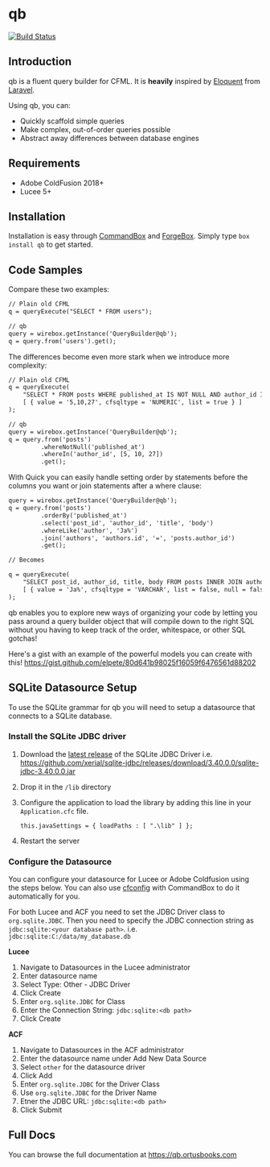 # qb
[![Build Status](https://img.shields.io/travis/coldbox-modules/qb/master.svg?style=flat-square)](https://travis-ci.org/coldbox-modules/qb)

## Introduction

qb is a fluent query builder for CFML.  It is **heavily** inspired by [Eloquent](https://laravel.com/docs/5.3/eloquent) from [Laravel](https://laravel.com/).

Using qb, you can:

+ Quickly scaffold simple queries
+ Make complex, out-of-order queries possible
+ Abstract away differences between database engines

## Requirements

+ Adobe ColdFusion 2018+
+ Lucee 5+

## Installation

Installation is easy through [CommandBox](https://www.ortussolutions.com/products/commandbox) and [ForgeBox](https://www.coldbox.org/forgebox).  Simply type `box install qb` to get started.

## Code Samples

Compare these two examples:

```cfc
// Plain old CFML
q = queryExecute("SELECT * FROM users");

// qb
query = wirebox.getInstance('QueryBuilder@qb');
q = query.from('users').get();
```

The differences become even more stark when we introduce more complexity:

```cfc
// Plain old CFML
q = queryExecute(
    "SELECT * FROM posts WHERE published_at IS NOT NULL AND author_id IN ?",
    [ { value = '5,10,27', cfsqltype = 'NUMERIC', list = true } ]
);

// qb
query = wirebox.getInstance('QueryBuilder@qb');
q = query.from('posts')
         .whereNotNull('published_at')
         .whereIn('author_id', [5, 10, 27])
         .get();
```

With Quick you can easily handle setting order by statements before the columns you want or join statements after a where clause:

```cfc
query = wirebox.getInstance('QueryBuilder@qb');
q = query.from('posts')
         .orderBy('published_at')
         .select('post_id', 'author_id', 'title', 'body')
         .whereLike('author', 'Ja%')
         .join('authors', 'authors.id', '=', 'posts.author_id')
         .get();

// Becomes

q = queryExecute(
    "SELECT post_id, author_id, title, body FROM posts INNER JOIN authors ON authors.id = posts.author_id WHERE author LIKE ? ORDER BY published_at",
    [ { value = 'Ja%', cfsqltype = 'VARCHAR', list = false, null = false } ]
);
```

qb enables you to explore new ways of organizing your code by letting you pass around a query builder object that will compile down to the right SQL without you having to keep track of the order, whitespace, or other SQL gotchas!

Here's a gist with an example of the powerful models you can create with this!
https://gist.github.com/elpete/80d641b98025f16059f6476561d88202

## SQLite Datasource Setup

To use the SQLite grammar for qb you will need to setup a datasource that connects to a SQLite database.

### Install the SQLite JDBC driver

1. Download the [latest release](https://github.com/xerial/sqlite-jdbc/releases) of the SQLite JDBC Driver i.e. https://github.com/xerial/sqlite-jdbc/releases/download/3.40.0.0/sqlite-jdbc-3.40.0.0.jar
2. Drop it in the `/lib` directory
3. Configure the application to load the library by adding this line in your `Application.cfc` file.

    ```
    this.javaSettings = { loadPaths : [ ".\lib" ] };
    ```
4. Restart the server

### Configure the Datasource

You can configure your datasource for Lucee or Adobe Coldfusion using the steps below. You can also use [cfconfig](https://cfconfig.ortusbooks.com/using-the-cli/installation) with CommandBox to do it automatically for you.

For both Lucee and ACF you need to set the JDBC Driver class to `org.sqlite.JDBC`. Then you need to specify the JDBC connection string as `jdbc:sqlite:<your database path>`. i.e. `jdbc:sqlite:C:/data/my_database.db`

**Lucee**
1. Navigate to Datasources in the Lucee administrator
2. Enter datasource name
3. Select Type: Other - JDBC Driver
4. Click Create
5. Enter `org.sqlite.JDBC` for Class
6. Enter the Connection String: `jdbc:sqlite:<db path>`
7. Click Create

**ACF**
1. Navigate to Datasources in the ACF administrator
2. Enter the datasource name under Add New Data Source
3. Select `other` for the datasource driver
4. Click Add
5. Enter `org.sqlite.JDBC` for the Driver Class
6. Use `org.sqlite.JDBC` for the Driver Name
7. Etner the JDBC URL: `jdbc:sqlite:<db path>`
8. Click Submit


## Full Docs

You can browse the full documentation at https://qb.ortusbooks.com

